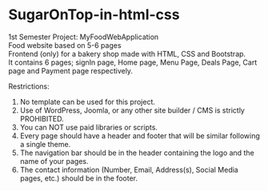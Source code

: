 # SugarOnTop-in-html-css
1st Semester Project: MyFoodWebApplication<br>
Food website based on 5-6 pages<br>
Frontend (only) for a bakery shop made with HTML, CSS and Bootstrap. <br>
It contains 6 pages; signIn page, Home page, Menu Page, Deals Page, Cart page and Payment page respectively.


Restrictions:
1. No template can be used for this project.
2. Use of WordPress, Joomla, or any other site builder / CMS is strictly PROHIBITED.
3. You can NOT use paid libraries or scripts.
4. Every page should have a header and footer that will be similar following a single theme.
5. The navigation bar should be in the header containing the logo and the name of your pages.
6. The contact information (Number, Email, Address(s), Social Media pages, etc.) should be in the footer.
